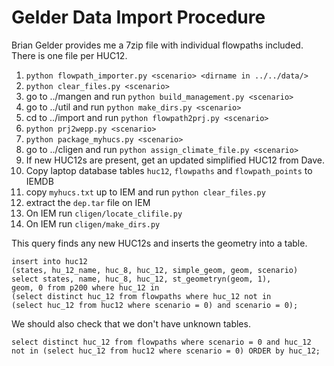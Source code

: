 Gelder Data Import Procedure
============================

Brian Gelder provides me a 7zip file with individual flowpaths included.  There
is one file per HUC12.

1. `python flowpath_importer.py <scenario> <dirname in ../../data/>`
1. `python clear_files.py <scenario>`
1. go to ../mangen and run `python build_management.py <scenario>`
1. go to ../util and run `python make_dirs.py <scenario>`
1. cd to ../import and run `python flowpath2prj.py <scenario>`
1. `python prj2wepp.py <scenario>`
1. `python package_myhucs.py <scenario>`
1. go to ../cligen and run `python assign_climate_file.py <scenario>`
1. If new HUC12s are present, get an updated simplified HUC12 from Dave.
1. Copy laptop database tables `huc12`, `flowpaths` and `flowpath_points` to IEMDB
1. copy `myhucs.txt` up to IEM and run `python clear_files.py`
1. extract the `dep.tar` file on IEM
1. On IEM run `cligen/locate_clifile.py`
1. On IEM run `cligen/make_dirs.py`

This query finds any new HUC12s and inserts the geometry into a table.

    insert into huc12
    (states, hu_12_name, huc_8, huc_12, simple_geom, geom, scenario)
    select states, name, huc_8, huc_12, st_geometryn(geom, 1),
    geom, 0 from p200 where huc_12 in
    (select distinct huc_12 from flowpaths where huc_12 not in
    (select huc_12 from huc12 where scenario = 0) and scenario = 0);

We should also check that we don't have unknown tables.

    select distinct huc_12 from flowpaths where scenario = 0 and huc_12 not in (select huc_12 from huc12 where scenario = 0) ORDER by huc_12;

